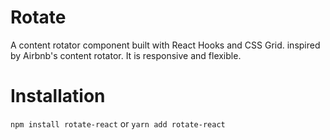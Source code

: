 # Rotate
A content rotator component built with React Hooks and CSS Grid. inspired by Airbnb's content rotator. It is responsive and flexible.

# Installation
`npm install rotate-react` or `yarn add rotate-react`

